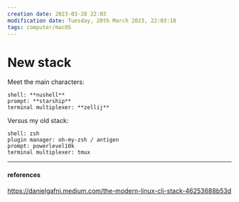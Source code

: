 ```yaml
---
creation date: 2023-03-28 22:03
modification date: Tuesday, 28th March 2023, 22:03:18
tags: computer/macOS
---
```


# New stack

Meet the main characters:

```
shell: **nushell**
prompt: **starship**
terminal multiplexer: **zellij**
```

Versus my old stack:

```
shell: zsh  
plugin manager: oh-my-zsh / antigen  
prompt: powerlevel10k  
terminal multiplexer: tmux
```


---
#### references
https://danielgafni.medium.com/the-modern-linux-cli-stack-46253688b53d